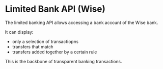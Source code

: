 Limited Bank API (Wise)
=======================

The limited banking API allows accessing a bank account of the Wise bank.


It can display:

- only a selection of transactiopns
- transfers that match
- transfers added together by a certain rule

This is the backbone of transparent banking transactions.
